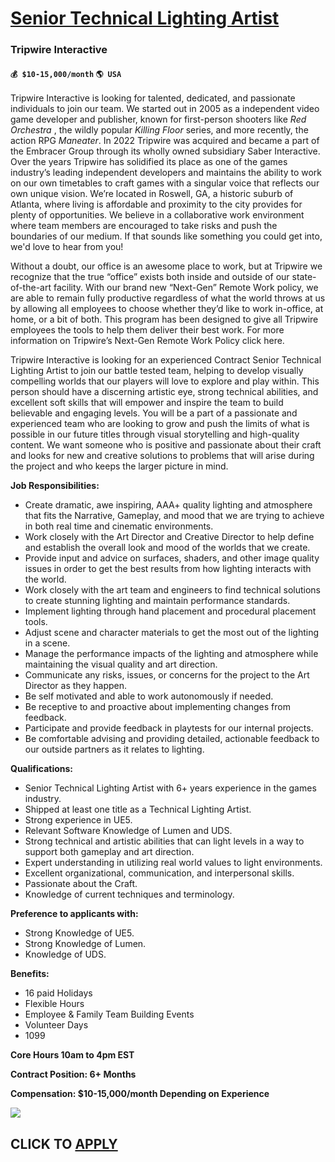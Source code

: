 # [Senior Technical Lighting Artist](https://www.remotewlb.com/apply/senior-technical-lighting-artist)  
### Tripwire Interactive  
#### `💰 $10-15,000/month` `🌎 USA`  

Tripwire Interactive is looking for talented, dedicated, and passionate individuals to join our team. We started out in 2005 as a independent video game developer and publisher, known for first-person shooters like _Red Orchestra_ , the wildly popular _Killing Floor_ series, and more recently, the action RPG _Maneater_. In 2022 Tripwire was acquired and became a part of the Embracer Group through its wholly owned subsidiary Saber Interactive. Over the years Tripwire has solidified its place as one of the games industry’s leading independent developers and maintains the ability to work on our own timetables to craft games with a singular voice that reflects our own unique vision. We’re located in Roswell, GA, a historic suburb of Atlanta, where living is affordable and proximity to the city provides for plenty of opportunities. We believe in a collaborative work environment where team members are encouraged to take risks and push the boundaries of our medium. If that sounds like
something you could get into, we'd love to hear from you!

Without a doubt, our office is an awesome place to work, but at Tripwire we recognize that the true “office” exists both inside and outside of our state-of-the-art facility. With our brand new “Next-Gen” Remote Work policy, we are able to remain fully productive regardless of what the world throws at us by allowing all employees to choose whether they’d like to work in-office, at home, or a bit of both. This program has been designed to give all Tripwire employees the tools to help them deliver their best work. For more information on Tripwire’s Next-Gen Remote Work Policy click here.

Tripwire Interactive is looking for an experienced Contract Senior Technical Lighting Artist to join our battle tested team, helping to develop visually compelling worlds that our players will love to explore and play within. This person should have a discerning artistic eye, strong technical abilities, and excellent soft skills that will empower and inspire the team to build believable and engaging levels. You will be a part of a passionate and experienced team who are looking to grow and push the limits of what is possible in our future titles through visual storytelling and high-quality content. We want someone who is positive and passionate about their craft and looks for new and creative solutions to problems that will arise during the project and who keeps the larger picture in mind.

**Job Responsibilities:**

  * Create dramatic, awe inspiring, AAA+ quality lighting and atmosphere that fits the Narrative, Gameplay, and mood that we are trying to achieve in both real time and cinematic environments.
  * Work closely with the Art Director and Creative Director to help define and establish the overall look and mood of the worlds that we create.
  * Provide input and advice on surfaces, shaders, and other image quality issues in order to get the best results from how lighting interacts with the world.
  * Work closely with the art team and engineers to find technical solutions to create stunning lighting and maintain performance standards.
  * Implement lighting through hand placement and procedural placement tools.
  * Adjust scene and character materials to get the most out of the lighting in a scene.
  * Manage the performance impacts of the lighting and atmosphere while maintaining the visual quality and art direction.
  * Communicate any risks, issues, or concerns for the project to the Art Director as they happen.
  * Be self motivated and able to work autonomously if needed.
  * Be receptive to and proactive about implementing changes from feedback.
  * Participate and provide feedback in playtests for our internal projects.
  * Be comfortable advising and providing detailed, actionable feedback to our outside partners as it relates to lighting.

**Qualifications:**

  * Senior Technical Lighting Artist with 6+ years experience in the games industry.
  * Shipped at least one title as a Technical Lighting Artist.
  * Strong experience in UE5.
  * Relevant Software Knowledge of Lumen and UDS.
  * Strong technical and artistic abilities that can light levels in a way to support both gameplay and art direction.
  * Expert understanding in utilizing real world values to light environments.
  * Excellent organizational, communication, and interpersonal skills.
  * Passionate about the Craft.
  * Knowledge of current techniques and terminology.

**Preference to applicants with:**

  * Strong Knowledge of UE5.
  * Strong Knowledge of Lumen.
  * Knowledge of UDS.

**Benefits:**

  * 16 paid Holidays
  * Flexible Hours
  * Employee & Family Team Building Events
  * Volunteer Days
  * 1099

**Core Hours 10am to 4pm EST**

**Contract Position: 6+ Months**

**Compensation: $10-15,000/month Depending on Experience**

![](https://remotive.com/job/track/1899674/blank.gif?source=public_api)  
## CLICK TO [APPLY](https://www.remotewlb.com/apply/senior-technical-lighting-artist)

